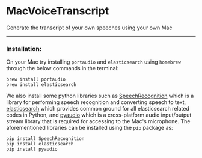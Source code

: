 # MacVoiceTranscript
Generate the transcript of your own speeches using your own Mac

---
### Installation:
On your Mac try installing `portaudio` and `elasticsearch` using `homebrew` through the below commands in the terminal:
```
brew install portaudio
brew install elasticsearch
```

We also install some python libraries such as [SpeechRecognition](https://pypi.org/project/SpeechRecognition/) which is a library for performing speech recognition and converting speech to text, [elasticsearch](https://pypi.org/project/elasticsearch/) which provides common ground for all elasticsearch related codes in Python, and [pyaudio](https://pypi.org/project/PyAudio/) which is a cross-platform audio input/output stream library that is required for accessing to the Mac's microphone. The aforementioned libraries can be installed using the `pip` package as:
```
pip install SpeechRecognition
pip install elasticsearch
pip install pyaudio
```
